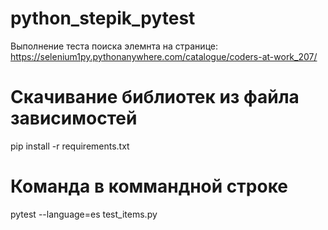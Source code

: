 # python_stepik_pytest
Выполнение теста поиска элемнта на странице: https://selenium1py.pythonanywhere.com/catalogue/coders-at-work_207/

# Скачивание библиотек из файла зависимостей
pip install -r requirements.txt

# Команда в коммандной строке
pytest --language=es test_items.py